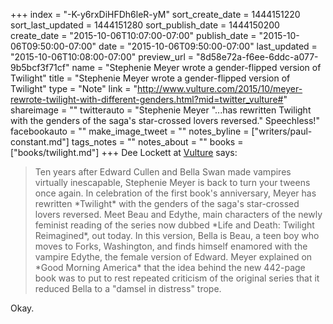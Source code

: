 +++
index = "-K-y6rxDiHFDh6leR-yM"
sort_create_date = 1444151220
sort_last_updated = 1444151280
sort_publish_date = 1444150200
create_date = "2015-10-06T10:07:00-07:00"
publish_date = "2015-10-06T09:50:00-07:00"
date = "2015-10-06T09:50:00-07:00"
last_updated = "2015-10-06T10:08:00-07:00"
preview_url = "8d58e72a-f6ee-6ddc-a077-9b5bcf3f71cf"
name = "Stephenie Meyer wrote a gender-flipped version of Twilight"
title = "Stephenie Meyer wrote a gender-flipped version of Twilight"
type = "Note"
link = "http://www.vulture.com/2015/10/meyer-rewrote-twilight-with-different-genders.html?mid=twitter_vulture#"
shareimage = ""
twitterauto = "Stephenie Meyer \"...has rewritten Twilight with the genders of the saga's star-crossed lovers reversed.\" Speechless!"
facebookauto = ""
make_image_tweet = ""
notes_byline = ["writers/paul-constant.md"]
tags_notes = ""
notes_about = ""
books = ["books/twilight.md"]
+++
Dee Lockett at [Vulture](http://www.vulture.com/2015/10/meyer-rewrote-twilight-with-different-genders.html?mid=twitter_vulture#) says: 

<blockquote>Ten years after Edward Cullen and Bella Swan made vampires virtually inescapable, Stephenie Meyer is back to turn your tweens once again. In celebration of the first book's anniversary, Meyer has rewritten *Twilight* with the genders of the saga's star-crossed lovers reversed. Meet Beau and Edythe, main characters of the newly feminist reading of the series now dubbed *Life and Death: Twilight Reimagined*, out today. In this version, Bella is Beau, a teen boy who moves to Forks, Washington, and finds himself enamored with the vampire Edythe, the female version of Edward. Meyer explained on *Good Morning America* that the idea behind the new 442-page book was to put to rest repeated criticism of the original series that it reduced Bella to a "damsel in distress" trope.</blockquote>

Okay.